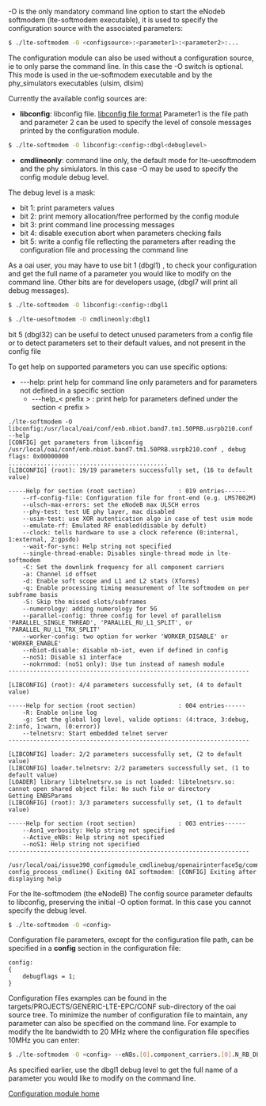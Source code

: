 
   -O  is the only mandatory command line option to start the eNodeb softmodem (lte-softmodem executable), it is used to specify the configuration source with the associated parameters:
```bash
$ ./lte-softmodem -O <configsource>:<parameter1>:<parameter2>:...
```
  The configuration module can also be used without a configuration source, ie to only parse the command line. In this case the -O switch is optional. This mode is used in the ue-softmodem executable and by the phy_simulators executables (ulsim, dlsim)

Currently the available config sources are:

- **libconfig**: libconfig file. [libconfig file format](http://www.hyperrealm.com/libconfig/libconfig_manual.html#Configuration-Files) Parameter1 is the file path and parameter 2 can be used to specify the level of console messages printed by the configuration module.
```bash
$ ./lte-softmodem -O libconfig:<config>:dbgl<debuglevel>
```
- **cmdlineonly**: command line only, the default mode for lte-uesoftmodem and the phy simiulators. In this case -O may be used to specify the config module debug level.

The debug level is a mask:
*  bit 1: print parameters values
*  bit 2: print memory allocation/free performed by the config module
*  bit 3: print command line processing messages
*  bit 4: disable execution abort when parameters checking fails
*  bit 5: write a config file  reflecting the parameters after reading the configuration file and processing the command line

As a oai user, you may have to use bit 1 (dbgl1) , to check your configuration and get the full name of a parameter you would like to modify on the command line. Other bits are for developers usage, (dbgl7 will print all debug messages).

```bash
$ ./lte-softmodem -O libconfig:<config>:dbgl1
```
```bash
$ ./lte-uesoftmodem -O cmdlineonly:dbgl1
```
bit 5 (dbgl32) can be useful to detect unused parameters from a config file or to detect parameters set to their default values, and not present in the config file

To get help on supported parameters you can use specific options:

*  ---help: print help for command line only parameters and for parameters not defined in a specific section
	*  ---help_< prefix > : print help for parameters defined under the section < prefix >

```
./lte-softmodem -O libconfig:/usr/local/oai/conf/enb.nbiot.band7.tm1.50PRB.usrpb210.conf   --help
[CONFIG] get parameters from libconfig /usr/local/oai/conf/enb.nbiot.band7.tm1.50PRB.usrpb210.conf , debug flags: 0x00000000
.............................................
[LIBCONFIG] (root): 19/19 parameters successfully set, (16 to default value)

-----Help for section (root section)            : 019 entries------
    --rf-config-file: Configuration file for front-end (e.g. LMS7002M)
    --ulsch-max-errors: set the eNodeB max ULSCH erros
    --phy-test: test UE phy layer, mac disabled
    --usim-test: use XOR autentication algo in case of test usim mode
    --emulate-rf: Emulated RF enabled(disable by defult)
    --clock: tells hardware to use a clock reference (0:internal, 1:external, 2:gpsdo)
    --wait-for-sync: Help string not specified
    --single-thread-enable: Disables single-thread mode in lte-softmodem
    -C: Set the downlink frequency for all component carriers
    -a: Channel id offset
    -d: Enable soft scope and L1 and L2 stats (Xforms)
    -q: Enable processing timing measurement of lte softmodem on per subframe basis
    -S: Skip the missed slots/subframes
    --numerology: adding numerology for 5G
    --parallel-config: three config for level of parallelism 'PARALLEL_SINGLE_THREAD', 'PARALLEL_RU_L1_SPLIT', or 'PARALLEL_RU_L1_TRX_SPLIT'
    --worker-config: two option for worker 'WORKER_DISABLE' or 'WORKER_ENABLE'
    --nbiot-disable: disable nb-iot, even if defined in config
    --noS1: Disable s1 interface
    --nokrnmod: (noS1 only): Use tun instead of namesh module
--------------------------------------------------------------------

[LIBCONFIG] (root): 4/4 parameters successfully set, (4 to default value)

-----Help for section (root section)            : 004 entries------
    -R: Enable online log
    -g: Set the global log level, valide options: (4:trace, 3:debug, 2:info, 1:warn, (0:error))
    --telnetsrv: Start embedded telnet server
--------------------------------------------------------------------

[LIBCONFIG] loader: 2/2 parameters successfully set, (2 to default value)
[LIBCONFIG] loader.telnetsrv: 2/2 parameters successfully set, (1 to default value)
[LOADER] library libtelnetsrv.so is not loaded: libtelnetsrv.so: cannot open shared object file: No such file or directory
Getting ENBSParams
[LIBCONFIG] (root): 3/3 parameters successfully set, (1 to default value)

-----Help for section (root section)            : 003 entries------
    --Asn1_verbosity: Help string not specified
    --Active_eNBs: Help string not specified
    --noS1: Help string not specified
--------------------------------------------------------------------

/usr/local/oai/issue390_configmodule_cmdlinebug/openairinterface5g/common/config/config_cmdline.c:224 config_process_cmdline() Exiting OAI softmodem: [CONFIG] Exiting after displaying help

```

For the lte-softmodem (the eNodeB) The config source parameter defaults to libconfig, preserving the initial -O option format. In this case you cannot specify the debug level.

```bash
$ ./lte-softmodem -O <config>
```

Configuration file parameters, except for the configuration file path,  can be specified in a **config** section in the configuration file:

```
config:
{
    debugflags = 1;
}
```
Configuration files examples can be found in the targets/PROJECTS/GENERIC-LTE-EPC/CONF sub-directory of the oai source tree. To minimize the number of configuration file to maintain, any parameter can also be specified on the command line. For example to modify the lte bandwidth to 20 MHz where the configuration file specifies 10MHz you can enter:

```bash
$ ./lte-softmodem -O <config> --eNBs.[0].component_carriers.[0].N_RB_DL 100
```

As specified earlier, use the dbgl1 debug level to get the full name of a parameter you would like to modify on the command line.

[Configuration module home](../config.md)

